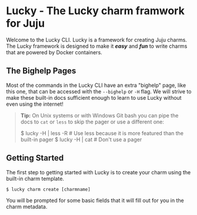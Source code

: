 # Lucky - The Lucky charm framwork for Juju

Welcome to the Lucky CLI. Lucky is a framework for creating Juju charms. The Lucky framework is designed to make it ***easy*** and ***fun*** to write charms that are powered by Docker containers.

## The Bighelp Pages

Most of the commands in the Lucky CLI have an extra "bighelp" page, like this one, that can be accessed with the `--bighelp` or `-H` flag. We will strive to make these built-in docs sufficient enough to learn to use Lucky without even using the internet!

> **Tip:** On Unix systems or with Windows Git bash you can pipe the docs to `cat` or `less` to skip the pager or use a different one:
> 
> $ lucky -H | less -R # Use less because it is more featured than the built-in pager
> $ lucky -H | cat # Don't use a pager

## Getting Started

The first step to getting started with Lucky is to create your charm using the built-in charm template.

    $ lucky charm create [charmname]

You will be prompted for some basic fields that it will fill out for you in the charm metadata.
